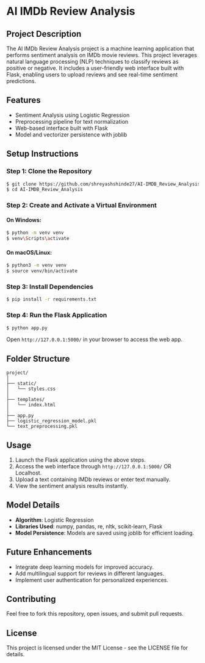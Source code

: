 # AI IMDb Review Analysis

## Project Description
The AI IMDb Review Analysis project is a machine learning application that performs sentiment analysis on IMDb movie reviews. This project leverages natural language processing (NLP) techniques to classify reviews as positive or negative. It includes a user-friendly web interface built with Flask, enabling users to upload reviews and see real-time sentiment predictions.

## Features
- Sentiment Analysis using Logistic Regression
- Preprocessing pipeline for text normalization
- Web-based interface built with Flask
- Model and vectorizer persistence with joblib

## Setup Instructions

### Step 1: Clone the Repository
```bash
$ git clone https://github.com/shreyashshinde27/AI-IMDB_Review_Analysis.git
$ cd AI-IMDB_Review_Analysis
```

### Step 2: Create and Activate a Virtual Environment
#### On Windows:
```bash
$ python -m venv venv
$ venv\Scripts\activate
```
#### On macOS/Linux:
```bash
$ python3 -m venv venv
$ source venv/bin/activate
```

### Step 3: Install Dependencies
```bash
$ pip install -r requirements.txt
```

### Step 4: Run the Flask Application
```bash
$ python app.py
```
Open `http://127.0.0.1:5000/` in your browser to access the web app.

## Folder Structure
```
project/
│
├── static/
│   └── styles.css
│
├── templates/
│   └── index.html
│
├── app.py
├── logistic_regression_model.pkl
└── text_preprocessing.pkl
```

## Usage
1. Launch the Flask application using the above steps.
2. Access the web interface through `http://127.0.0.1:5000/` OR Localhost.
3. Upload a text containing IMDb reviews or enter text manually.
4. View the sentiment analysis results instantly.

## Model Details
- **Algorithm**: Logistic Regression
- **Libraries Used**: numpy, pandas, re, nltk, scikit-learn, Flask 
- **Model Persistence**: Models are saved using joblib for efficient loading.

## Future Enhancements
- Integrate deep learning models for improved accuracy.
- Add multilingual support for reviews in different languages.
- Implement user authentication for personalized experiences.

## Contributing
Feel free to fork this repository, open issues, and submit pull requests.

## License
This project is licensed under the MIT License - see the LICENSE file for details.


